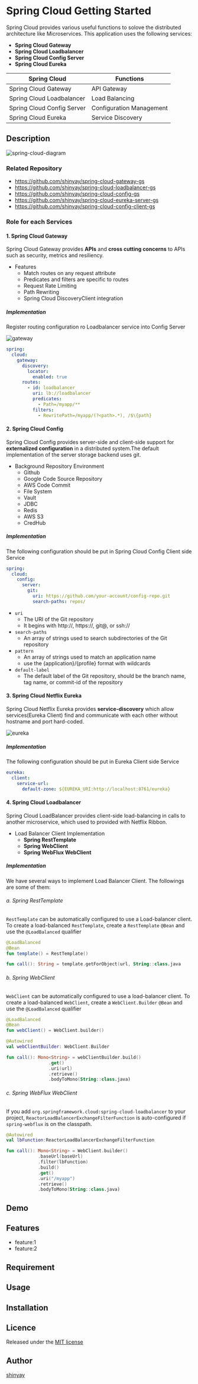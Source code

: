 # Spring Cloud Getting Started

Spring Cloud provides various useful functions to solove the distributed architecture like Microservices.
This application uses the following services:
- **Spring Cloud Gateway**
- **Spring Cloud Loadbalancer**
- **Spring Cloud Config Server**
- **Spring Cloud Eureka**

|Spring Cloud|Functions|
|------------|---------|
|Spring Cloud Gateway|API Gateway|
|Spring Cloud Loadbalancer|Load Balancing|
|Spring Cloud Config Server|Configuration Management|
|Spring Cloud Eureka|Service Discovery|


## Description

![spring-cloud-diagram](images/spring-cloud.png)

### Related Repository

- https://github.com/shinyay/spring-cloud-gateway-gs
- https://github.com/shinyay/spring-cloud-loadbalancer-gs
- https://github.com/shinyay/spring-cloud-config-gs
- https://github.com/shinyay/spring-cloud-eureka-server-gs
- https://github.com/shinyay/spring-cloud-config-client-gs

### Role for each Services
#### 1. Spring Cloud Gateway
Spring Cloud Gateway provides **APIs** and **cross cutting concerns** to APIs such as security, metrics and resiliency.

- Features
  - Match routes on any request attribute
  - Predicates and filters are specific to routes
  - Request Rate Limiting
  - Path Rewriting
  - Spring Cloud DiscoveryClient integration

##### Implementation
Register routing configuration ro Loadbalancer service into Config Server

![gateway](images/spring-cloud-gateway.png)

```yaml
spring:
  cloud:
    gateway:
      discovery:
        locator:
          enabled: true
      routes:
        - id: loadbalancer
          uri: lb://loadbalancer
          predicates:
            - Path=/myapp/**
          filters:
            - RewritePath=/myapp/(?<path>.*), /$\{path}
```

#### 2. Spring Cloud Config
Spring Cloud Config provides server-side and client-side support for **externalized configuration** in a distributed system.The default implementation of the server storage backend uses git.

- Background Repository Environment
  - Github
  - Google Code Source Repository
  - AWS Code Commit
  - File System
  - Vault
  - JDBC
  - Redis
  - AWS S3
  - CredHub

##### Implementation
The following configuration should be put in Spring Cloud Config Client side Service

```yaml
spring:
  cloud:
    config:
      server:
        git:
          uri: https://github.com/your-account/config-repo.git
          search-paths: repos/
```
- `uri`
  - The URI of the Git repository
  - It begins with http://, https://, git@, or ssh://
- `search-paths`
  - An array of strings used to search subdirectories of the Git repository
- `pattern`
  - An array of strings used to match an application name
  - use the {application}/{profile} format with wildcards
- `default-label`
  - The default label of the Git repository, should be the branch name, tag name, or commit-id of the repository


#### 3. Spring Cloud Netflix Eureka
Spring Cloud Netflix Eureka provides **service-discovery** which allow services(Eureka Client) find and communicate with each other without hostname and port hard-coded.

![eureka](images/spring-cloud-eureka.png)

##### Implementation
The following configuration should be put in Eureka Client side Service

```yaml
eureka:
  client:
    service-url:
      default-zone: ${EUREKA_URI:http://localhost:8761/eureka}
```

#### 4. Spring Cloud Loadbalancer
Spring Cloud LoadBalancer provides client-side load-balancing in calls to another microservice, which used to provided with Netflix Ribbon.

- Load Balancer Client Implementation
  - **Spring RestTemplate**
  - **Spring WebClient**
  - **Spring WebFlux WebClient**

##### Implementation
We have several ways to implement Load Balancer Client.
The followings are some of them:

###### a. Spring RestTemplate
`RestTemplate` can be automatically configured to use a Load-balancer client.
To create a load-balanced `RestTemplate`, create a `RestTemplate` `@Bean` and use the `@LoadBalanced` qualifier

```kotlin
@LoadBalanced
@Bean
fun template() = RestTemplate()
```

```kotlin
fun call(): String = template.getForObject(url, String::class.java
```

###### b. Spring WebClient
`WebClient` can be automatically configured to use a load-balancer client.
To create a load-balanced `WebClient`, create a `WebClient.Builder` `@Bean` and use the `@LoadBalanced` qualifier

```kotlin
@LoadBalanced
@Bean
fun webClient() = WebClient.builder()
```

```kotlin
@Autowired
val webClientBuilder: WebClient.Builder

fun call(): Mono<String> = webClientBuilder.build()
                .get()
                .uri(url)
                .retrieve()
                .bodyToMono(String::class.java)
```

###### c. Spring WebFlux WebClient
If you add `org.springframework.cloud:spring-cloud-loadbalancer` to your project, `ReactorLoadBalancerExchangeFilterFunction` is auto-configured if `spring-webflux` is on the classpath.

```kotlin
@Autowired
val lbFunction:ReactorLoadBalancerExchangeFilterFunction

fun call(): Mono<String> = WebClient.builder()
            .baseUrl(baseUrl)
            .filter(lbFunction)
            .build()
            .get()
            .uri("/myapp")
            .retrieve()
            .bodyToMono(String::class.java)
```

## Demo

## Features

- feature:1
- feature:2

## Requirement

## Usage

## Installation

## Licence

Released under the [MIT license](https://gist.githubusercontent.com/shinyay/56e54ee4c0e22db8211e05e70a63247e/raw/34c6fdd50d54aa8e23560c296424aeb61599aa71/LICENSE)

## Author

[shinyay](https://github.com/shinyay)
